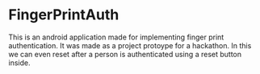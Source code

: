 # FingerPrintAuth
This is an android application made for implementing finger print authentication. It was made as a project protoype for a hackathon.
In this we can even reset after a person is authenticated using a reset button inside.
